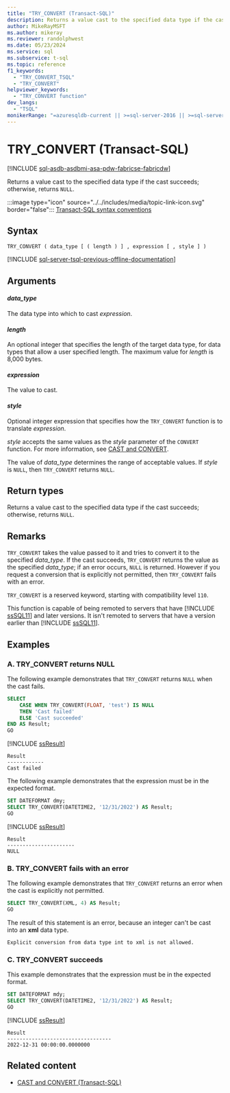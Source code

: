 ```yaml
---
title: "TRY_CONVERT (Transact-SQL)"
description: Returns a value cast to the specified data type if the cast succeeds; otherwise, returns NULL.
author: MikeRayMSFT
ms.author: mikeray
ms.reviewer: randolphwest
ms.date: 05/23/2024
ms.service: sql
ms.subservice: t-sql
ms.topic: reference
f1_keywords:
  - "TRY_CONVERT_TSQL"
  - "TRY_CONVERT"
helpviewer_keywords:
  - "TRY_CONVERT function"
dev_langs:
  - "TSQL"
monikerRange: "=azuresqldb-current || >=sql-server-2016 || >=sql-server-linux-2017 || >=aps-pdw-2016 || =azure-sqldw-latest || =fabric"
---
```

# TRY_CONVERT (Transact-SQL)

[!INCLUDE [sql-asdb-asdbmi-asa-pdw-fabricse-fabricdw](../../includes/applies-to-version/sql-asdb-asdbmi-asa-pdw-fabricse-fabricdw.md)]

Returns a value cast to the specified data type if the cast succeeds; otherwise, returns `NULL`.

:::image type="icon" source="../../includes/media/topic-link-icon.svg" border="false"::: [Transact-SQL syntax conventions](../../t-sql/language-elements/transact-sql-syntax-conventions-transact-sql.md)

## Syntax

```syntaxsql
TRY_CONVERT ( data_type [ ( length ) ] , expression [ , style ] )
```

[!INCLUDE [sql-server-tsql-previous-offline-documentation](../../includes/sql-server-tsql-previous-offline-documentation.md)]

## Arguments

#### *data_type*

The data type into which to cast *expression*.

#### *length*

An optional integer that specifies the length of the target data type, for data types that allow a user specified length. The maximum value for *length* is 8,000 bytes.

#### *expression*

The value to cast.

#### *style*

Optional integer expression that specifies how the `TRY_CONVERT` function is to translate *expression*.

*style* accepts the same values as the *style* parameter of the `CONVERT` function. For more information, see [CAST and CONVERT](cast-and-convert-transact-sql.md).

The value of *data_type* determines the range of acceptable values. If *style* is `NULL`, then `TRY_CONVERT` returns `NULL`.

## Return types

Returns a value cast to the specified data type if the cast succeeds; otherwise, returns `NULL`.

## Remarks

`TRY_CONVERT` takes the value passed to it and tries to convert it to the specified *data_type*. If the cast succeeds, `TRY_CONVERT` returns the value as the specified *data_type*; if an error occurs, `NULL` is returned. However if you request a conversion that is explicitly not permitted, then `TRY_CONVERT` fails with an error.

`TRY_CONVERT` is a reserved keyword, starting with compatibility level `110`.

This function is capable of being remoted to servers that have [!INCLUDE [ssSQL11](../../includes/sssql11-md.md)] and later versions. It isn't remoted to servers that have a version earlier than [!INCLUDE [ssSQL11](../../includes/sssql11-md.md)].

## Examples

### A. TRY_CONVERT returns NULL

The following example demonstrates that `TRY_CONVERT` returns `NULL` when the cast fails.

```sql
SELECT
    CASE WHEN TRY_CONVERT(FLOAT, 'test') IS NULL
    THEN 'Cast failed'
    ELSE 'Cast succeeded'
END AS Result;
GO
```

[!INCLUDE [ssResult](../../includes/ssresult-md.md)]

```output
Result  
------------  
Cast failed
```

The following example demonstrates that the expression must be in the expected format.

```sql
SET DATEFORMAT dmy;
SELECT TRY_CONVERT(DATETIME2, '12/31/2022') AS Result;
GO
```

[!INCLUDE [ssResult](../../includes/ssresult-md.md)]

```output
Result  
----------------------  
NULL
```

### B. TRY_CONVERT fails with an error

The following example demonstrates that `TRY_CONVERT` returns an error when the cast is explicitly not permitted.

```sql
SELECT TRY_CONVERT(XML, 4) AS Result;
GO
```

The result of this statement is an error, because an integer can't be cast into an **xml** data type.

```output
Explicit conversion from data type int to xml is not allowed.
```

### C. TRY_CONVERT succeeds

This example demonstrates that the expression must be in the expected format.

```sql
SET DATEFORMAT mdy;
SELECT TRY_CONVERT(DATETIME2, '12/31/2022') AS Result;
GO
```

[!INCLUDE [ssResult](../../includes/ssresult-md.md)]

```output
Result
----------------------------------
2022-12-31 00:00:00.0000000
```

## Related content

- [CAST and CONVERT (Transact-SQL)](cast-and-convert-transact-sql.md)
